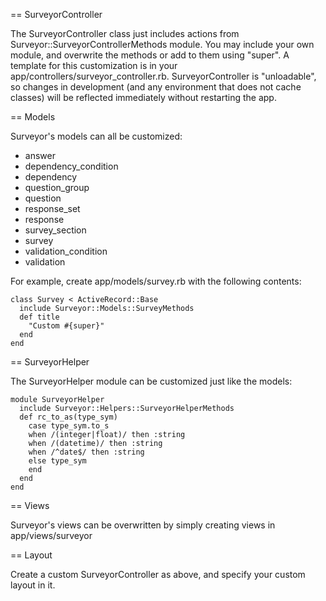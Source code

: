 == SurveyorController

The SurveyorController class just includes actions from Surveyor::SurveyorControllerMethods module. You may include your own module, and overwrite the methods or add to them using "super". A template for this customization is in your app/controllers/surveyor\_controller.rb. SurveyorController is "unloadable", so changes in development (and any environment that does not cache classes) will be reflected immediately without restarting the app.

== Models

Surveyor's models can all be customized:

- answer
- dependency_condition
- dependency
- question_group
- question
- response_set
- response
- survey_section
- survey
- validation_condition
- validation

For example, create app/models/survey.rb with the following contents:

    class Survey < ActiveRecord::Base
      include Surveyor::Models::SurveyMethods
      def title
        "Custom #{super}"
      end
    end

== SurveyorHelper

The SurveyorHelper module can be customized just like the models:

    module SurveyorHelper
      include Surveyor::Helpers::SurveyorHelperMethods
      def rc_to_as(type_sym)
        case type_sym.to_s
        when /(integer|float)/ then :string
        when /(datetime)/ then :string
        when /^date$/ then :string
        else type_sym
        end
      end
    end

== Views

Surveyor's views can be overwritten by simply creating views in app/views/surveyor

== Layout

Create a custom SurveyorController as above, and specify your custom layout in it.
